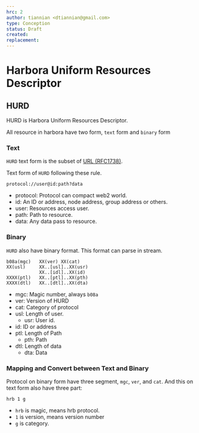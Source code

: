 ```yaml
---
hrc: 2
author: tiannian <dtiannian@gmail.com>
type: Conception
status: Draft
created: 
replacement:
---
```


# Harbora Uniform Resources Descriptor

## HURD

HURD is Harbora Uniform Resources Descriptor.

All resource in harbora have two form, `text` form and `binary` form

### Text

`HURD` text form is the subset of [URL (RFC1738)](https://www.rfc-editor.org/rfc/rfc1738).

Text form of `HURD` following these rule.

```shell
protocol://user@id:path?data
```

- protocol: Protocol can compact web2 world.
- id: An ID or address, node address, group address or others.
- user: Resources access user.
- path: Path to resource.
- data: Any data pass to resource.

### Binary

`HURD` also have binary format. This format can parse in stream.

```
b08a(mgc)   XX(ver) XX(cat)
XX(usl)     XX..[usl]..XX(usr)
            XX..[idl]..XX(id)
XXXX(ptl)   XX..[ptl]..XX(pth)
XXXX(dtl)   XX..[dtl]..XX(dta)
```
- mgc: Magic number, always `b08a`
- ver: Version of HURD
- cat: Category of protocol
- usl: Length of user.
    - usr: User id.
- id: ID or address
- ptl: Length of Path
    - pth: Path
- dtl: Length of data
    - dta: Data

### Mapping and Convert between Text and Binary

Protocol on binary form have three segment, `mgc`, `ver`, and `cat`.
And this on text form also have three part:

``` shell
hrb 1 g
```

- `hrb` is magic, means hrb protocol.
- `1` is version, means version number
- `g` is category.


